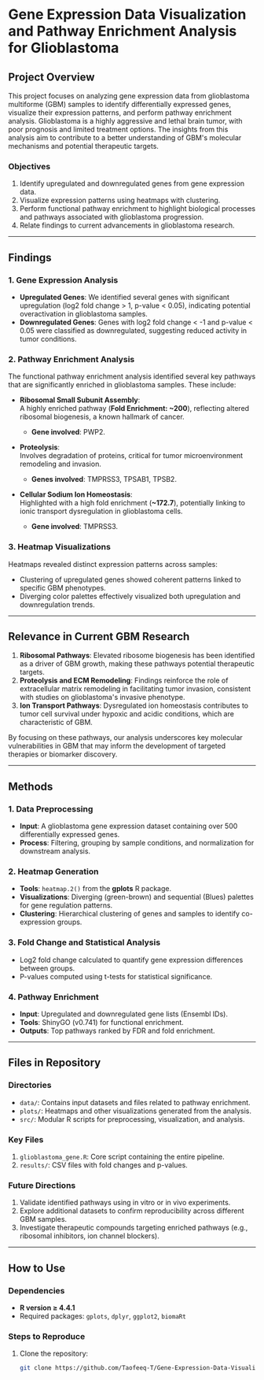 # **Gene Expression Data Visualization and Pathway Enrichment Analysis for Glioblastoma**

## **Project Overview**

This project focuses on analyzing gene expression data from glioblastoma multiforme (GBM) samples to identify differentially expressed genes, visualize their expression patterns, and perform pathway enrichment analysis. Glioblastoma is a highly aggressive and lethal brain tumor, with poor prognosis and limited treatment options. The insights from this analysis aim to contribute to a better understanding of GBM's molecular mechanisms and potential therapeutic targets.

### **Objectives**
1. Identify upregulated and downregulated genes from gene expression data.
2. Visualize expression patterns using heatmaps with clustering.
3. Perform functional pathway enrichment to highlight biological processes and pathways associated with glioblastoma progression.
4. Relate findings to current advancements in glioblastoma research.

---

## **Findings**
### **1. Gene Expression Analysis**
- **Upregulated Genes**: We identified several genes with significant upregulation (log2 fold change > 1, p-value < 0.05), indicating potential overactivation in glioblastoma samples.
- **Downregulated Genes**: Genes with log2 fold change < -1 and p-value < 0.05 were classified as downregulated, suggesting reduced activity in tumor conditions.

### **2. Pathway Enrichment Analysis**
The functional pathway enrichment analysis identified several key pathways that are significantly enriched in glioblastoma samples. These include:

- **Ribosomal Small Subunit Assembly**:  
  A highly enriched pathway (**Fold Enrichment: ~200**), reflecting altered ribosomal biogenesis, a known hallmark of cancer.  
  - **Gene involved**: PWP2.

- **Proteolysis**:  
  Involves degradation of proteins, critical for tumor microenvironment remodeling and invasion.  
  - **Genes involved**: TMPRSS3, TPSAB1, TPSB2.

- **Cellular Sodium Ion Homeostasis**:  
  Highlighted with a high fold enrichment (**~172.7**), potentially linking to ionic transport dysregulation in glioblastoma cells.  
  - **Gene involved**: TMPRSS3.


### **3. Heatmap Visualizations**
Heatmaps revealed distinct expression patterns across samples:
- Clustering of upregulated genes showed coherent patterns linked to specific GBM phenotypes.
- Diverging color palettes effectively visualized both upregulation and downregulation trends.

---

## **Relevance in Current GBM Research**
1. **Ribosomal Pathways**: Elevated ribosome biogenesis has been identified as a driver of GBM growth, making these pathways potential therapeutic targets.
2. **Proteolysis and ECM Remodeling**: Findings reinforce the role of extracellular matrix remodeling in facilitating tumor invasion, consistent with studies on glioblastoma's invasive phenotype.
3. **Ion Transport Pathways**: Dysregulated ion homeostasis contributes to tumor cell survival under hypoxic and acidic conditions, which are characteristic of GBM.

By focusing on these pathways, our analysis underscores key molecular vulnerabilities in GBM that may inform the development of targeted therapies or biomarker discovery.

---

## **Methods**
### **1. Data Preprocessing**
- **Input**: A glioblastoma gene expression dataset containing over 500 differentially expressed genes.
- **Process**: Filtering, grouping by sample conditions, and normalization for downstream analysis.

### **2. Heatmap Generation**
- **Tools**: `heatmap.2()` from the **gplots** R package.
- **Visualizations**: Diverging (green-brown) and sequential (Blues) palettes for gene regulation patterns.
- **Clustering**: Hierarchical clustering of genes and samples to identify co-expression groups.

### **3. Fold Change and Statistical Analysis**
- Log2 fold change calculated to quantify gene expression differences between groups.
- P-values computed using t-tests for statistical significance.

### **4. Pathway Enrichment**
- **Input**: Upregulated and downregulated gene lists (Ensembl IDs).
- **Tools**: ShinyGO (v0.741) for functional enrichment.
- **Outputs**: Top pathways ranked by FDR and fold enrichment.

---

## **Files in Repository**
### **Directories**
- `data/`: Contains input datasets and files related to pathway enrichment.
- `plots/`: Heatmaps and other visualizations generated from the analysis.
- `src/`: Modular R scripts for preprocessing, visualization, and analysis.

### **Key Files**
1. `glioblastoma_gene.R`: Core script containing the entire pipeline.
2. `results/`: CSV files with fold changes and p-values.

### **Future Directions**
1. Validate identified pathways using in vitro or in vivo experiments.
2. Explore additional datasets to confirm reproducibility across different GBM samples.
3. Investigate therapeutic compounds targeting enriched pathways (e.g., ribosomal inhibitors, ion channel blockers).

---

## **How to Use**
### **Dependencies**
- **R version ≥ 4.4.1**
- Required packages: `gplots`, `dplyr`, `ggplot2`, `biomaRt`

### **Steps to Reproduce**
1. Clone the repository:
   ```bash
   git clone https://github.com/Taofeeq-T/Gene-Expression-Data-Visualization-and-Pathway-Enrichment-Analysis-for-Glioblastoma.git
